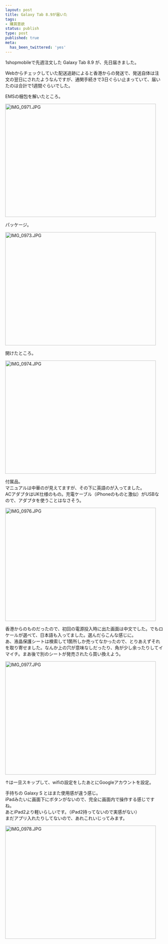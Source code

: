 ```yaml
---
layout: post
title: Galaxy Tab 8.9が届いた
tags:
- 購買意欲
status: publish
type: post
published: true
meta:
  has_been_twittered: 'yes'
---
```

<p>1shopmobileで先週注文した Galaxy Tab 8.9 が、先日届きました。</p>
<p>Webからチェックしていた配送追跡によると香港からの発送で、発送自体は注文の翌日にされたようなんですが、通関手続きで3日ぐらい止まっていて、届いたのは合計で1週間ぐらいでした。</p>
<p>EMSの梱包を解いたところ。</p>
<p><img src="http://wo.skr.jp/images/uploads/2011/11/IMG_0971.jpg" width="480" height="360" alt="IMG_0971.JPG" /></p>
<p>パッケージ。</p>
<p><img src="http://wo.skr.jp/images/uploads/2011/11/IMG_0973.jpg" width="480" height="360" alt="IMG_0973.JPG" /></p>
<p>開けたところ。</p>
<p><img src="http://wo.skr.jp/images/uploads/2011/11/IMG_0974.jpg" width="480" height="360" alt="IMG_0974.JPG" /></p>
<p>付属品。<br />
マニュアルは中華のが見えてますが、その下に英語のが入ってました。<br />
ACアダプタはUK仕様のもの。充電ケーブル（iPhoneのものと激似）がUSBなので、アダプタを使うことはなさそう。</p>
<p><img src="http://wo.skr.jp/images/uploads/2011/11/IMG_0976.jpg" width="480" height="360" alt="IMG_0976.JPG" /></p>
<p>香港からのものだったので、初回の電源投入時に出た画面は中文でした。でもロケールが選べて、日本語も入ってました。選んだらこんな感じに。<br />
あ、液晶保護シートは検索して1箇所しか売ってなかったので、とりあえずそれを取り寄せました。なんか上の穴が意味なしだったり、角が少し余ったりしてイマイチ。まあ後で別のシートが発売されたら買い換えよう。</p>
<p><img src="http://wo.skr.jp/images/uploads/2011/11/IMG_0977.jpg" width="480" height="360" alt="IMG_0977.JPG" /></p>
<p>↑は一旦スキップして、wifiの設定をしたあとにGoogleアカウントを設定。</p>
<p>手持ちの Galaxy S とはまた使用感が違う感じ。<br />
iPadみたいに画面下にボタンがないので、完全に画面内で操作する感じですね。<br />
あとiPad2より軽いらしいです。（iPad2持ってないので実感がない）<br />
まだアプリ入れたりしてないので、あれこれいじってみます。</p>
<p><img src="http://wo.skr.jp/images/uploads/2011/11/IMG_0978.jpg" width="480" height="360" alt="IMG_0978.JPG" /></p>
